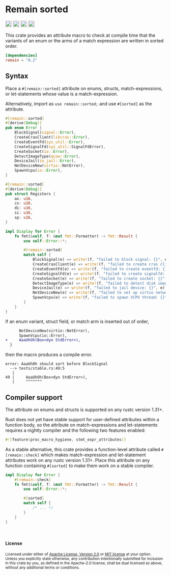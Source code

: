 Remain sorted
=============

[<img alt="github" src="https://img.shields.io/badge/github-dtolnay/remain-8da0cb?style=for-the-badge&labelColor=555555&logo=github" height="20">](https://github.com/dtolnay/remain)
[<img alt="crates.io" src="https://img.shields.io/crates/v/remain.svg?style=for-the-badge&color=fc8d62&logo=rust" height="20">](https://crates.io/crates/remain)
[<img alt="docs.rs" src="https://img.shields.io/badge/docs.rs-remain-66c2a5?style=for-the-badge&labelColor=555555&logo=docs.rs" height="20">](https://docs.rs/remain)
[<img alt="build status" src="https://img.shields.io/github/workflow/status/dtolnay/remain/CI/master?style=for-the-badge" height="20">](https://github.com/dtolnay/remain/actions?query=branch%3Amaster)

This crate provides an attribute macro to check at compile time that the
variants of an enum or the arms of a match expression are written in sorted
order.

```toml
[dependencies]
remain = "0.2"
```

## Syntax

Place a `#[remain::sorted]` attribute on enums, structs, match-expressions, or
let-statements whose value is a match-expression.

Alternatively, import as `use remain::sorted;` and use `#[sorted]` as the
attribute.

```rust
#[remain::sorted]
#[derive(Debug)]
pub enum Error {
    BlockSignal(signal::Error),
    CreateCrasClient(libcras::Error),
    CreateEventFd(sys_util::Error),
    CreateSignalFd(sys_util::SignalFdError),
    CreateSocket(io::Error),
    DetectImageType(qcow::Error),
    DeviceJail(io_jail::Error),
    NetDeviceNew(virtio::NetError),
    SpawnVcpu(io::Error),
}

#[remain::sorted]
#[derive(Debug)]
pub struct Registers {
    ax: u16,
    cx: u16,
    di: u16,
    si: u16,
    sp: u16,
}

impl Display for Error {
    fn fmt(&self, f: &mut fmt::Formatter) -> fmt::Result {
        use self::Error::*;

        #[remain::sorted]
        match self {
            BlockSignal(e) => write!(f, "failed to block signal: {}", e),
            CreateCrasClient(e) => write!(f, "failed to create cras client: {}", e),
            CreateEventFd(e) => write!(f, "failed to create eventfd: {}", e),
            CreateSignalFd(e) => write!(f, "failed to create signalfd: {}", e),
            CreateSocket(e) => write!(f, "failed to create socket: {}", e),
            DetectImageType(e) => write!(f, "failed to detect disk image type: {}", e),
            DeviceJail(e) => write!(f, "failed to jail device: {}", e),
            NetDeviceNew(e) => write!(f, "failed to set up virtio networking: {}", e),
            SpawnVcpu(e) => write!(f, "failed to spawn VCPU thread: {}", e),
        }
    }
}
```

If an enum variant, struct field, or match arm is inserted out of order,

```diff
      NetDeviceNew(virtio::NetError),
      SpawnVcpu(io::Error),
+     AaaUhOh(Box<dyn StdError>),
  }
```

then the macro produces a compile error.

```console
error: AaaUhOh should sort before BlockSignal
  --> tests/stable.rs:49:5
   |
49 |     AaaUhOh(Box<dyn StdError>),
   |     ^^^^^^^
```

## Compiler support

The attribute on enums and structs is supported on any rustc version 1.31+.

Rust does not yet have stable support for user-defined attributes within a
function body, so the attribute on match-expressions and let-statements requires
a nightly compiler and the following two features enabled:

```rust
#![feature(proc_macro_hygiene, stmt_expr_attributes)]
```

As a stable alternative, this crate provides a function-level attribute called
`#[remain::check]` which makes match-expression and let-statement attributes
work on any rustc version 1.31+. Place this attribute on any function containing
`#[sorted]` to make them work on a stable compiler.

```rust
impl Display for Error {
    #[remain::check]
    fn fmt(&self, f: &mut fmt::Formatter) -> fmt::Result {
        use self::Error::*;

        #[sorted]
        match self {
            /* ... */
        }
    }
}
```

<br>

#### License

<sup>
Licensed under either of <a href="LICENSE-APACHE">Apache License, Version
2.0</a> or <a href="LICENSE-MIT">MIT license</a> at your option.
</sup>

<br>

<sub>
Unless you explicitly state otherwise, any contribution intentionally submitted
for inclusion in this crate by you, as defined in the Apache-2.0 license, shall
be dual licensed as above, without any additional terms or conditions.
</sub>
